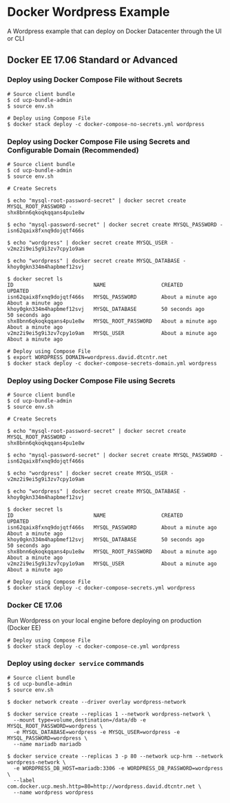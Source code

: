 Docker Wordpress Example
=====================

A Wordpress example that can deploy on Docker Datacenter through the UI or CLI

Docker EE 17.06 Standard or Advanced
-------------------

### Deploy using Docker Compose File without Secrets
```
# Source client bundle
$ cd ucp-bundle-admin
$ source env.sh

# Deploy using Compose File
$ docker stack deploy -c docker-compose-no-secrets.yml wordpress
```

### Deploy using Docker Compose File using Secrets and Configurable Domain (Recommended)
```
# Source client bundle
$ cd ucp-bundle-admin
$ source env.sh

# Create Secrets

$ echo "mysql-root-password-secret" | docker secret create MYSQL_ROOT_PASSWORD -
shx8bnn6qkoqkqqans4pu1e8w

$ echo "mysql-password-secret" | docker secret create MYSQL_PASSWORD -
isn62qaix8fxnq9dojqtf466s

$ echo "wordpress" | docker secret create MYSQL_USER -
v2mz2i9ei5g9i3zv7cpy1o9am

$ echo "wordpress" | docker secret create MYSQL_DATABASE -
khoy0gkn334m4hapbmef12svj

$ docker secret ls
ID                          NAME                  CREATED              UPDATED
isn62qaix8fxnq9dojqtf466s   MYSQL_PASSWORD        About a minute ago   About a minute ago
khoy0gkn334m4hapbmef12svj   MYSQL_DATABASE        50 seconds ago       50 seconds ago
shx8bnn6qkoqkqqans4pu1e8w   MYSQL_ROOT_PASSWORD   About a minute ago   About a minute ago
v2mz2i9ei5g9i3zv7cpy1o9am   MYSQL_USER            About a minute ago   About a minute ago

# Deploy using Compose File
$ export WORDPRESS_DOMAIN=wordpress.david.dtcntr.net
$ docker stack deploy -c docker-compose-secrets-domain.yml wordpress
```

### Deploy using Docker Compose File using Secrets
```
# Source client bundle
$ cd ucp-bundle-admin
$ source env.sh

# Create Secrets

$ echo "mysql-root-password-secret" | docker secret create MYSQL_ROOT_PASSWORD -
shx8bnn6qkoqkqqans4pu1e8w

$ echo "mysql-password-secret" | docker secret create MYSQL_PASSWORD -
isn62qaix8fxnq9dojqtf466s

$ echo "wordpress" | docker secret create MYSQL_USER -
v2mz2i9ei5g9i3zv7cpy1o9am

$ echo "wordpress" | docker secret create MYSQL_DATABASE -
khoy0gkn334m4hapbmef12svj

$ docker secret ls
ID                          NAME                  CREATED              UPDATED
isn62qaix8fxnq9dojqtf466s   MYSQL_PASSWORD        About a minute ago   About a minute ago
khoy0gkn334m4hapbmef12svj   MYSQL_DATABASE        50 seconds ago       50 seconds ago
shx8bnn6qkoqkqqans4pu1e8w   MYSQL_ROOT_PASSWORD   About a minute ago   About a minute ago
v2mz2i9ei5g9i3zv7cpy1o9am   MYSQL_USER            About a minute ago   About a minute ago

# Deploy using Compose File
$ docker stack deploy -c docker-compose-secrets.yml wordpress
```

### Docker CE 17.06

Run Wordpress on your local engine before deploying on production (Docker EE)

```
# Deploy using Compose File
$ docker stack deploy -c docker-compose-ce.yml wordpress
```

### Deploy using `docker service` commands
```
# Source client bundle
$ cd ucp-bundle-admin
$ source env.sh

$ docker network create --driver overlay wordpress-network

$ docker service create --replicas 1 --network wordpress-network \
  --mount type=volume,destination=/data/db -e MYSQL_ROOT_PASSWORD=wordpress \
  -e MYSQL_DATABASE=wordpress -e MYSQL_USER=wordpress -e MYSQL_PASSWORD=wordpress \
  --name mariadb mariadb

$ docker service create --replicas 3 -p 80 --network ucp-hrm --network wordpress-network \
  -e WORDPRESS_DB_HOST=mariadb:3306 -e WORDPRESS_DB_PASSWORD=wordpress \
  --label com.docker.ucp.mesh.http=80=http://wordpress.david.dtcntr.net \
  --name wordpress wordpress
```

